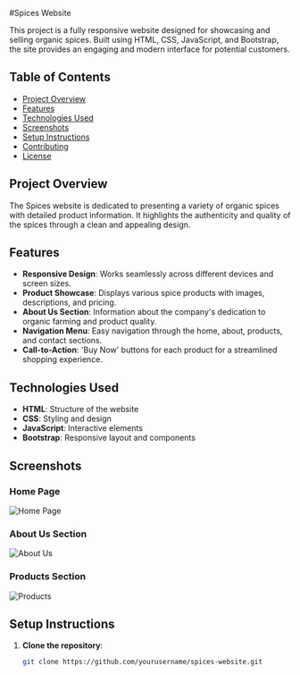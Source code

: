 #Spices Website

This project is a fully responsive website designed for showcasing and selling organic spices. Built using HTML, CSS, JavaScript, and Bootstrap, the site provides an engaging and modern interface for potential customers.

## Table of Contents

- [Project Overview](#project-overview)
- [Features](#features)
- [Technologies Used](#technologies-used)
- [Screenshots](#screenshots)
- [Setup Instructions](#setup-instructions)
- [Contributing](#contributing)
- [License](#license)

## Project Overview

The Spices website is dedicated to presenting a variety of organic spices with detailed product information. It highlights the authenticity and quality of the spices through a clean and appealing design.

## Features

- **Responsive Design**: Works seamlessly across different devices and screen sizes.
- **Product Showcase**: Displays various spice products with images, descriptions, and pricing.
- **About Us Section**: Information about the company's dedication to organic farming and product quality.
- **Navigation Menu**: Easy navigation through the home, about, products, and contact sections.
- **Call-to-Action**: 'Buy Now' buttons for each product for a streamlined shopping experience.

## Technologies Used

- **HTML**: Structure of the website
- **CSS**: Styling and design
- **JavaScript**: Interactive elements
- **Bootstrap**: Responsive layout and components

## Screenshots

### Home Page
![Home Page](./screenshots/home.png)

### About Us Section
![About Us](./screenshots/about.png)

### Products Section
![Products](./screenshots/products.png)

## Setup Instructions

1. **Clone the repository**:
   ```bash
   git clone https://github.com/yourusername/spices-website.git
